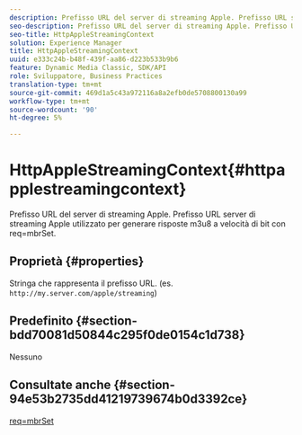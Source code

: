 ```yaml
---
description: Prefisso URL del server di streaming Apple. Prefisso URL server di streaming Apple utilizzato per generare risposte m3u8 a velocità di bit con req=mbrSet.
seo-description: Prefisso URL del server di streaming Apple. Prefisso URL server di streaming Apple utilizzato per generare risposte m3u8 a velocità di bit con req=mbrSet.
seo-title: HttpAppleStreamingContext
solution: Experience Manager
title: HttpAppleStreamingContext
uuid: e333c24b-b48f-439f-aa86-d223b533b9b6
feature: Dynamic Media Classic, SDK/API
role: Sviluppatore, Business Practices
translation-type: tm+mt
source-git-commit: 469d1a5c43a972116a8a2efb0de5708800130a99
workflow-type: tm+mt
source-wordcount: '90'
ht-degree: 5%

---
```



# HttpAppleStreamingContext{#httpapplestreamingcontext}

Prefisso URL del server di streaming Apple. Prefisso URL server di streaming Apple utilizzato per generare risposte m3u8 a velocità di bit con req=mbrSet.

## Proprietà {#properties}

Stringa che rappresenta il prefisso URL. (es. `http://my.server.com/apple/streaming`)

## Predefinito {#section-bdd70081d50844c295f0de0154c1d738}

Nessuno

## Consultate anche {#section-94e53b2735dd41219739674b0d3392ce}

[req=mbrSet](../../../../../is-api/http-ref/image-serving-api-ref/c-http-protocol-reference/c-command-reference/r-req/r-mbrset.md#reference-603d75babde74508a878c27bd4cced73)
